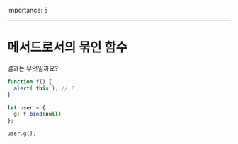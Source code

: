 importance: 5

---

# 메서드로서의 묶인 함수

결과는 무엇일까요?

```js
function f() {
  alert( this ); // ?
}

let user = {
  g: f.bind(null)
};

user.g();
```

